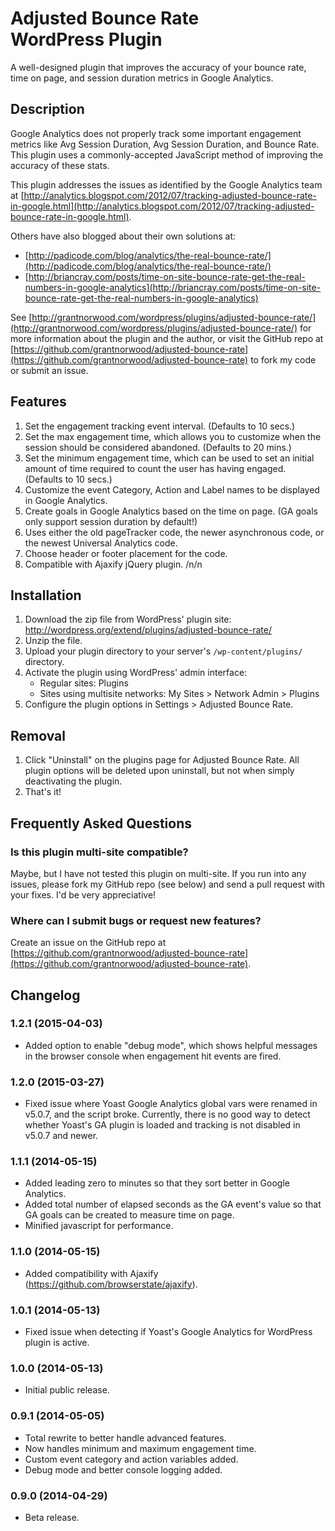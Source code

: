 # Adjusted Bounce Rate <br>WordPress Plugin

A well-designed plugin that improves the accuracy of your bounce rate, time on page, and session duration metrics in Google Analytics.

## Description

Google Analytics does not properly track some important engagement metrics like Avg Session Duration, Avg Session Duration, and Bounce Rate.  This plugin uses a commonly-accepted JavaScript method of improving the accuracy of these stats.

This plugin addresses the issues as identified by the Google Analytics team at [http://analytics.blogspot.com/2012/07/tracking-adjusted-bounce-rate-in-google.html](http://analytics.blogspot.com/2012/07/tracking-adjusted-bounce-rate-in-google.html).

Others have also blogged about their own solutions at:
* [http://padicode.com/blog/analytics/the-real-bounce-rate/](http://padicode.com/blog/analytics/the-real-bounce-rate/)
* [http://briancray.com/posts/time-on-site-bounce-rate-get-the-real-numbers-in-google-analytics](http://briancray.com/posts/time-on-site-bounce-rate-get-the-real-numbers-in-google-analytics)

See [http://grantnorwood.com/wordpress/plugins/adjusted-bounce-rate/](http://grantnorwood.com/wordpress/plugins/adjusted-bounce-rate/) for more information about the plugin and the author, or visit the GitHub repo at [https://github.com/grantnorwood/adjusted-bounce-rate](https://github.com/grantnorwood/adjusted-bounce-rate) to fork my code or submit an issue.

## Features

1. Set the engagement tracking event interval.  (Defaults to 10 secs.)
1. Set the max engagement time, which allows you to customize when the session should be
considered abandoned.  (Defaults to 20 mins.)
1. Set the minimum engagement time, which can be used to set an initial amount of time
required to count the user has having engaged.  (Defaults to 10 secs.)
1. Customize the event Category, Action and Label names to be displayed in Google Analytics.
1. Create goals in Google Analytics based on the time on page. (GA goals only support session duration by default!)
1. Uses either the old pageTracker code, the newer asynchronous code, or the newest Universal Analytics code.
1. Choose header or footer placement for the code.
1. Compatible with Ajaxify jQuery plugin.
/n/n


## Installation

1. Download the zip file from WordPress' plugin site: http://wordpress.org/extend/plugins/adjusted-bounce-rate/
1. Unzip the file.
1. Upload your plugin directory to your server's `/wp-content/plugins/` directory.
1. Activate the plugin using WordPress' admin interface:
	* Regular sites:  Plugins
	* Sites using multisite networks:  My Sites > Network Admin > Plugins
1. Configure the plugin options in Settings > Adjusted Bounce Rate.




## Removal

1. Click "Uninstall" on the plugins page for Adjusted Bounce Rate.  All plugin options will be deleted upon uninstall, but not when simply deactivating the plugin.
1. That's it!




## Frequently Asked Questions

### Is this plugin multi-site compatible?
Maybe, but I have not tested this plugin on multi-site.  If you run into any issues, please fork my GitHub repo (see below) and send a pull request with your fixes.  I'd be very appreciative!

### Where can I submit bugs or request new features?
Create an issue on the GitHub repo at [https://github.com/grantnorwood/adjusted-bounce-rate](https://github.com/grantnorwood/adjusted-bounce-rate).




## Changelog

### 1.2.1 (2015-04-03)
* Added option to enable "debug mode", which shows helpful messages in the browser console when engagement hit events are fired.

### 1.2.0 (2015-03-27)
* Fixed issue where Yoast Google Analytics global vars were renamed in v5.0.7, and the script broke.  Currently, there is no good way to detect whether Yoast's GA plugin is loaded and tracking is not disabled in v5.0.7 and newer.

### 1.1.1 (2014-05-15)
* Added leading zero to minutes so that they sort better in Google Analytics.
* Added total number of elapsed seconds as the GA event's value so that GA goals can be created to measure time on page.
* Minified javascript for performance.

### 1.1.0 (2014-05-15)
* Added compatibility with Ajaxify (https://github.com/browserstate/ajaxify).

### 1.0.1 (2014-05-13)
* Fixed issue when detecting if Yoast's Google Analytics for WordPress plugin is active.

### 1.0.0 (2014-05-13)
* Initial public release.

### 0.9.1 (2014-05-05)
* Total rewrite to better handle advanced features.
* Now handles minimum and maximum engagement time.
* Custom event category and action variables added.
* Debug mode and better console logging added.

### 0.9.0 (2014-04-29)
* Beta release.
